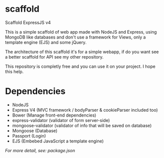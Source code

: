 # scaffold
Scaffold ExpressJS v4

This is a simple scaffold of web app made with NodeJS and Express, using MongoDB like databases and don't use a framework for Views,
only a template engine (EJS) and some jQuery. 

The architecture of this scaffold it's for a simple webapp, if do you want see a better scaffold for API see my other repository. 

This repository is completly free and you can use it on your project. I hope this help. 

   **Dependencies**
=====================
- NodeJS 
- Express V4 (MVC framework / bodyParser & cookieParser included too)
- Bower (Manage front-end dependencies)
- express-validator (validator of form server-side)
- mongoose-validator (validator of info that will be saved on database)
- Mongoose (Database)
- Passport (Login)
- EJS (Embebed JavaScript a template engine)

*For more detail, see: package.json*
